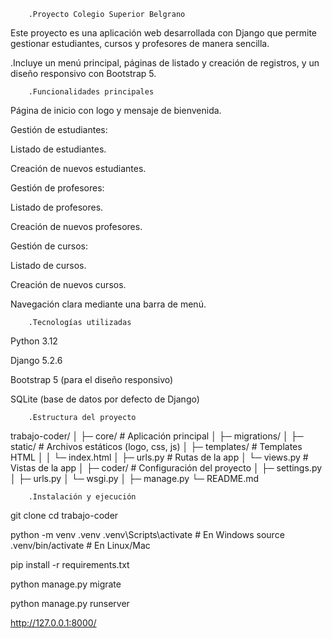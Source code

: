         .Proyecto Colegio Superior Belgrano

Este proyecto es una aplicación web desarrollada con Django que permite gestionar estudiantes, cursos y profesores de manera sencilla.

.Incluye un menú principal, páginas de listado y creación de registros, y un diseño responsivo con Bootstrap 5.

        .Funcionalidades principales

Página de inicio con logo y mensaje de bienvenida.

Gestión de estudiantes:

Listado de estudiantes.

Creación de nuevos estudiantes.

Gestión de profesores:

Listado de profesores.

Creación de nuevos profesores.

Gestión de cursos:

Listado de cursos.

Creación de nuevos cursos.

Navegación clara mediante una barra de menú.

        .Tecnologías utilizadas

Python 3.12

Django 5.2.6

Bootstrap 5 (para el diseño responsivo)

SQLite (base de datos por defecto de Django)

        .Estructura del proyecto

trabajo-coder/
│
├─ core/                # Aplicación principal
│   ├─ migrations/
│   ├─ static/          # Archivos estáticos (logo, css, js)
│   ├─ templates/       # Templates HTML
│   │   └─ index.html
│   ├─ urls.py          # Rutas de la app
│   └─ views.py         # Vistas de la app
│
├─ coder/               # Configuración del proyecto
│   ├─ settings.py
│   ├─ urls.py
│   └─ wsgi.py
│
├─ manage.py
└─ README.md

        .Instalación y ejecución

git clone <url-del-repo>
cd trabajo-coder

python -m venv .venv
.venv\Scripts\activate     # En Windows
source .venv/bin/activate  # En Linux/Mac

pip install -r requirements.txt

python manage.py migrate

python manage.py runserver

http://127.0.0.1:8000/
